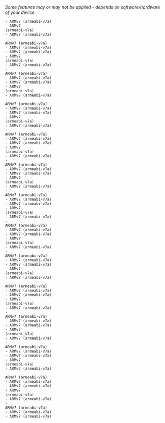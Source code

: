 <i>Some features may or may not be applied - depends on software/hardware of your device.</i><br>

<code>- ARMv7 (armeabi-v7a)</code><br>
<code>- ARMv7 (armeabi-v7a)</code><br>
<code>- ARMv7 (armeabi-v7a)</code><br>
<code>- ARMv7 (armeabi-v7a)</code><br>
<code>- ARMv7 (armeabi-v7a)</code><br>
<code>- ARMv7 (armeabi-v7a)</code><br>
<code>- ARMv7 (armeabi-v7a)</code><br>
<code>- ARMv7 (armeabi-v7a)</code><br>
<code>- ARMv7 (armeabi-v7a)</code><br>
<code>- ARMv7 (armeabi-v7a)</code><br>
<code>- ARMv7 (armeabi-v7a)</code><br>
<code>- ARMv7 (armeabi-v7a)</code><br>
<code>- ARMv7 (armeabi-v7a)</code><br>
<code>- ARMv7 (armeabi-v7a)</code><br>
<code>- ARMv7 (armeabi-v7a)</code><br>
<code>- ARMv7 (armeabi-v7a)</code><br>
<code>- ARMv7 (armeabi-v7a)</code><br>
<code>- ARMv7 (armeabi-v7a)</code><br>
<code>- ARMv7 (armeabi-v7a)</code><br>
<code>- ARMv7 (armeabi-v7a)</code><br>
<code>- ARMv7 (armeabi-v7a)</code><br>
<code>- ARMv7 (armeabi-v7a)</code><br>
<code>- ARMv7 (armeabi-v7a)</code><br>
<code>- ARMv7 (armeabi-v7a)</code><br>
<code>- ARMv7 (armeabi-v7a)</code><br>
<code>- ARMv7 (armeabi-v7a)</code><br>
<code>- ARMv7 (armeabi-v7a)</code><br>
<code>- ARMv7 (armeabi-v7a)</code><br>
<code>- ARMv7 (armeabi-v7a)</code><br>
<code>- ARMv7 (armeabi-v7a)</code><br>
<code>- ARMv7 (armeabi-v7a)</code><br>
<code>- ARMv7 (armeabi-v7a)</code><br>
<code>- ARMv7 (armeabi-v7a)</code><br>
<code>- ARMv7 (armeabi-v7a)</code><br>
<code>- ARMv7 (armeabi-v7a)</code><br>
<code>- ARMv7 (armeabi-v7a)</code><br>
<code>- ARMv7 (armeabi-v7a)</code><br>
<code>- ARMv7 (armeabi-v7a)</code><br>
<code>- ARMv7 (armeabi-v7a)</code><br>
<code>- ARMv7 (armeabi-v7a)</code><br>
<code>- ARMv7 (armeabi-v7a)</code><br>
<code>- ARMv7 (armeabi-v7a)</code><br>
<code>- ARMv7 (armeabi-v7a)</code><br>
<code>- ARMv7 (armeabi-v7a)</code><br>
<code>- ARMv7 (armeabi-v7a)</code><br>
<code>- ARMv7 (armeabi-v7a)</code><br>
<code>- ARMv7 (armeabi-v7a)</code><br>
<code>- ARMv7 (armeabi-v7a)</code><br>
<code>- ARMv7 (armeabi-v7a)</code><br>
<code>- ARMv7 (armeabi-v7a)</code><br>
<code>- ARMv7 (armeabi-v7a)</code><br>
<code>- ARMv7 (armeabi-v7a)</code><br>
<code>- ARMv7 (armeabi-v7a)</code><br>
<code>- ARMv7 (armeabi-v7a)</code><br>
<code>- ARMv7 (armeabi-v7a)</code><br>
<code>- ARMv7 (armeabi-v7a)</code><br>
<code>- ARMv7 (armeabi-v7a)</code><br>
<code>- ARMv7 (armeabi-v7a)</code><br>
<code>- ARMv7 (armeabi-v7a)</code><br>
<code>- ARMv7 (armeabi-v7a)</code><br>
<code>- ARMv7 (armeabi-v7a)</code><br>
<code>- ARMv7 (armeabi-v7a)</code><br>
<code>- ARMv7 (armeabi-v7a)</code><br>
<code>- ARMv7 (armeabi-v7a)</code><br>
<code>- ARMv7 (armeabi-v7a)</code><br>
<code>- ARMv7 (armeabi-v7a)</code><br>
